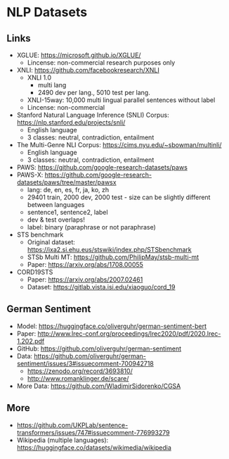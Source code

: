 # NLP Datasets

## Links

- XGLUE: <https://microsoft.github.io/XGLUE/>
  - Lincense: non-commercial research purposes only
- XNLI: <https://github.com/facebookresearch/XNLI>
  - XNLI 1.0
    - multi lang
    - 2490 dev per lang., 5010 test per lang.
  - XNLI-15way: 10,000 multi lingual parallel sentences without label
  - Lincense: non-commercial
- Stanford Natural Language Inference (SNLI) Corpus: <https://nlp.stanford.edu/projects/snli/>
  - English language
  - 3 classes: neutral, contradiction, entailment
- The Multi-Genre NLI Corpus: <https://cims.nyu.edu/~sbowman/multinli/>
  - English language
  - 3 classes: neutral, contradiction, entailment
- PAWS: <https://github.com/google-research-datasets/paws>
- PAWS-X: <https://github.com/google-research-datasets/paws/tree/master/pawsx>
  - lang: de, en, es, fr, ja, ko, zh
  - 29401 train, 2000 dev, 2000 test - size can be slightly different between languages
  - sentence1, sentence2, label
  - dev & test overlaps!
  - label: binary (paraphrase or not paraphrase)
- STS benchmark
  - Original dataset: <https://ixa2.si.ehu.eus/stswiki/index.php/STSbenchmark>
  - STSb Multi MT: <https://github.com/PhilipMay/stsb-multi-mt>
  - Paper: <https://arxiv.org/abs/1708.00055>
- CORD19STS
  - Paper: <https://arxiv.org/abs/2007.02461>
  - Dataset: <https://gitlab.vista.isi.edu/xiaoguo/cord_19>

## German Sentiment

- Model: <https://huggingface.co/oliverguhr/german-sentiment-bert>
- Paper: <http://www.lrec-conf.org/proceedings/lrec2020/pdf/2020.lrec-1.202.pdf>
- GitHub: <https://github.com/oliverguhr/german-sentiment>
- Data: <https://github.com/oliverguhr/german-sentiment/issues/3#issuecomment-700942718>
  - <https://zenodo.org/record/3693810/>
  - <http://www.romanklinger.de/scare/>
- More Data: <https://github.com/WladimirSidorenko/CGSA>

## More

- <https://github.com/UKPLab/sentence-transformers/issues/747#issuecomment-776993279>
- Wikipedia (multiple languages): <https://huggingface.co/datasets/wikimedia/wikipedia>
